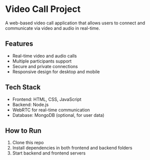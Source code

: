 # Video Call Project

A web-based video call application that allows users to connect and communicate via video and audio in real-time.

## Features
- Real-time video and audio calls
- Multiple participants support
- Secure and private connections
- Responsive design for desktop and mobile

## Tech Stack
- Frontend: HTML, CSS, JavaScript
- Backend: Node.js
- WebRTC for real-time communication
- Database: MongoDB (optional, for user data)

## How to Run
1. Clone this repo
2. Install dependencies in both frontend and backend folders
3. Start backend and frontend servers
